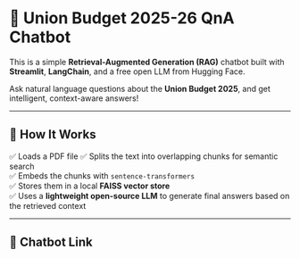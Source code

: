 # 📜 Union Budget 2025-26 QnA Chatbot

This is a simple **Retrieval-Augmented Generation (RAG)** chatbot built with **Streamlit**, **LangChain**, and a free open LLM from Hugging Face.

Ask natural language questions about the **Union Budget 2025**, and get intelligent, context-aware answers!

---

## 🚀 **How It Works**

✅ Loads a PDF file
✅ Splits the text into overlapping chunks for semantic search  
✅ Embeds the chunks with `sentence-transformers`  
✅ Stores them in a local **FAISS vector store**  
✅ Uses a **lightweight open-source LLM**  to generate final answers based on the retrieved context

---

## 📂 **Chatbot Link**

